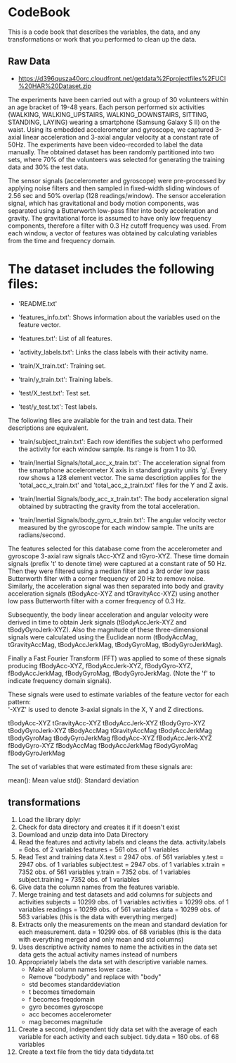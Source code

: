 # CodeBook

This is a code book that describes the variables, the data, and any transformations or work that you performed to clean up the data.

## Raw Data

* https://d396qusza40orc.cloudfront.net/getdata%2Fprojectfiles%2FUCI%20HAR%20Dataset.zip 

The experiments have been carried out with a group of 30 volunteers within an age bracket of 19-48 years. Each person performed six activities (WALKING, WALKING_UPSTAIRS, WALKING_DOWNSTAIRS, SITTING, STANDING, LAYING) wearing a smartphone (Samsung Galaxy S II) on the waist. Using its embedded accelerometer and gyroscope, we captured 3-axial linear acceleration and 3-axial angular velocity at a constant rate of 50Hz. The experiments have been video-recorded to label the data manually. The obtained dataset has been randomly partitioned into two sets, where 70% of the volunteers was selected for generating the training data and 30% the test data. 

The sensor signals (accelerometer and gyroscope) were pre-processed by applying noise filters and then sampled in fixed-width sliding windows of 2.56 sec and 50% overlap (128 readings/window). The sensor acceleration signal, which has gravitational and body motion components, was separated using a Butterworth low-pass filter into body acceleration and gravity. The gravitational force is assumed to have only low frequency components, therefore a filter with 0.3 Hz cutoff frequency was used. From each window, a vector of features was obtained by calculating variables from the time and frequency domain. 

The dataset includes the following files:
=========================================

- 'README.txt'

- 'features_info.txt': Shows information about the variables used on the feature vector.

- 'features.txt': List of all features.

- 'activity_labels.txt': Links the class labels with their activity name.

- 'train/X_train.txt': Training set.

- 'train/y_train.txt': Training labels.

- 'test/X_test.txt': Test set.

- 'test/y_test.txt': Test labels.

The following files are available for the train and test data. Their descriptions are equivalent. 

- 'train/subject_train.txt': Each row identifies the subject who performed the activity for each window sample. Its range is from 1 to 30. 

- 'train/Inertial Signals/total_acc_x_train.txt': The acceleration signal from the smartphone accelerometer X axis in standard gravity units 'g'. Every row shows a 128 element vector. The same description applies for the 'total_acc_x_train.txt' and 'total_acc_z_train.txt' files for the Y and Z axis. 

- 'train/Inertial Signals/body_acc_x_train.txt': The body acceleration signal obtained by subtracting the gravity from the total acceleration. 

- 'train/Inertial Signals/body_gyro_x_train.txt': The angular velocity vector measured by the gyroscope for each window sample. The units are radians/second. 

The features selected for this database come from the accelerometer and gyroscope 3-axial raw signals tAcc-XYZ and tGyro-XYZ. These time domain signals (prefix 't' to denote time) were captured at a constant rate of 50 Hz. Then they were filtered using a median filter and a 3rd order low pass Butterworth filter with a corner frequency of 20 Hz to remove noise. Similarly, the acceleration signal was then separated into body and gravity acceleration signals (tBodyAcc-XYZ and tGravityAcc-XYZ) using another low pass Butterworth filter with a corner frequency of 0.3 Hz. 

Subsequently, the body linear acceleration and angular velocity were derived in time to obtain Jerk signals (tBodyAccJerk-XYZ and tBodyGyroJerk-XYZ). Also the magnitude of these three-dimensional signals were calculated using the Euclidean norm (tBodyAccMag, tGravityAccMag, tBodyAccJerkMag, tBodyGyroMag, tBodyGyroJerkMag). 

Finally a Fast Fourier Transform (FFT) was applied to some of these signals producing fBodyAcc-XYZ, fBodyAccJerk-XYZ, fBodyGyro-XYZ, fBodyAccJerkMag, fBodyGyroMag, fBodyGyroJerkMag. (Note the 'f' to indicate frequency domain signals). 

These signals were used to estimate variables of the feature vector for each pattern:  
'-XYZ' is used to denote 3-axial signals in the X, Y and Z directions.

tBodyAcc-XYZ
tGravityAcc-XYZ
tBodyAccJerk-XYZ
tBodyGyro-XYZ
tBodyGyroJerk-XYZ
tBodyAccMag
tGravityAccMag
tBodyAccJerkMag
tBodyGyroMag
tBodyGyroJerkMag
fBodyAcc-XYZ
fBodyAccJerk-XYZ
fBodyGyro-XYZ
fBodyAccMag
fBodyAccJerkMag
fBodyGyroMag
fBodyGyroJerkMag

The set of variables that were estimated from these signals are: 

mean(): Mean value
std(): Standard deviation

## transformations

1. Load the library dplyr
2. Check for data directory and creates it if it doesn't exist
3. Download and unzip data into Data Directory
4. Read the features and activity labels and cleans the data. 
	activity.labels = 6obs. of 2 variables
	features = 561 obs. of 1 variables
5. Read Test and training data
	X.test = 2947 obs. of 561 variables
	y.test = 2947 obs. of 1 variables
	subject.test = 2947 obs. of 1 variables
	x.train = 7352 obs. of 561 variables
	y.train = 7352 obs. of 1 variables
	subject.training = 7352 obs. of 1 variables
6. Give data the column names from the features variable.
7. Merge training and test datasets and add columns for subjects and activities
	subjects = 10299 obs. of 1 variables
	activities = 10299 obs. of 1 variables
	readings = 10299 obs. of 561 variables
	data = 10299 obs. of 563 variables (this is the data with everything merged)
8. Extracts only the measurements on the mean and standard deviation for each measurement.
	data = 10299 obs. of 68 variables (this is the data with everything merged and only mean and std columns)
9. Uses descriptive activity names to name the activities in the data set
	data gets the actual activity names instead of numbers
10. Appropriately labels the data set with descriptive variable names.
	* Make all column names lower case.
	* Remove "bodybody" and replace with "body"
	* std becomes standarddeviation
	* t becomes timedomain
	* f becomes freqdomain
	* gyro becomes gyroscope
	* acc becomes accelerometer
	* mag becomes magnitude
11. Create a second, independent tidy data set with the average of each variable for each activity and each subject.
	tidy.data = 180 obs. of 68 variables
12. Create a text file from the tidy data
	tidydata.txt
	
	
	

